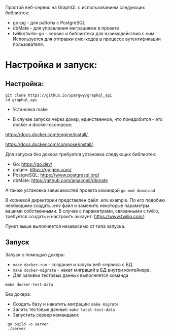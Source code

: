 Простой веб-сервис на GraphQL с использованием следующих библиотек:

- go-pg - для работы с PostgreSQL
- dbMate - для управления миграциями в проекте
- twilio/twilio-go - сервис и библиотека для взаимодействия с ним. Используется для отправки смс-кодов в процессе аутентификации пользователя.

# Настройка и запуск:
## Настройка:

```
git clone https://github.io/Spargwy/graphql_api
cd graphql_api
```
- Установка make

- В случае запуска через докер, единственное, что понадобится - это docker и docker-ccompose: 

https://docs.docker.com/engine/install/, 

https://docs.docker.com/compose/install/.

Для запуска без докера требуется установка следующих библиотек:
- Go: https://go.dev/
- gqlgen: https://gqlgen.com/
- PostgreSQL: https://www.postgresql.org/
- dbMate: https://github.com/amacneil/dbmate

А также установка зависимостей проекта командой
```go mod download```


В корневой директории представлен файл .env.example. По его подобию необходимо создать .env файл и заменить некоторые параметры вашими собственными. В случае с параметрами, связанными с twilio, требуется создать и настроить аккаунт: https://www.twilio.com/.

Пункт выше выполняется независимо от типа запуска.

## Запуск
Запуск с помощью докера:

- ```make docker-run``` - создание и запуск веб-сервиса с БД.
- ```make docker-migrate``` - накат миграций в БД внутри контейнера.
- Для заливки тестовых данных выполняется команда 
```
make docker-test-data
```

Без докера:

- Создать базу и накатить миграции:
```make migrate ```
- Залить тестовые данные:
```make local-test-data```
- Запустить сервер командами:
```
 go build -o server
 ./server
 ```